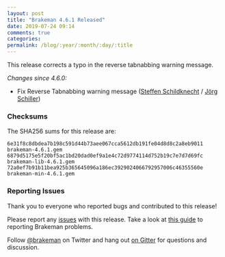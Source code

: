 ```yaml
---
layout: post
title: "Brakeman 4.6.1 Released"
date: 2019-07-24 09:14
comments: true
categories:
permalink: /blog/:year/:month/:day/:title
---
```


This release corrects a typo in the reverse tabnabbing warning message.

_Changes since 4.6.0:_

* Fix Reverse Tabnabbing warning message ([Steffen Schildknecht](https://github.com/stsc3000) / [Jörg Schiller](https://github.com/joergschiller))

### Checksums

The SHA256 sums for this release are:

    6e31f8c8dbdea7b198c591d44b73aee067cca5612db191fe04d8d8c2a8eb9011  brakeman-4.6.1.gem
    6879d5175e5f20bf5ac1bd20dad0ef9a1e4c72d9774114d752b19c7e7d7d69fc  brakeman-lib-4.6.1.gem
    72a0ef7b91b11bea925b365645096a186ec3929024066792957006c46355560e  brakeman-min-4.6.1.gem

### Reporting Issues

Thank you to everyone who reported bugs and contributed to this release!

Please report any [issues](https://github.com/presidentbeef/brakeman/issues) with this release. Take a look at [this guide](https://github.com/presidentbeef/brakeman/wiki/How-to-Report-a-Brakeman-Issue) to reporting Brakeman problems.

Follow [@brakeman](https://twitter.com/brakeman) on Twitter and hang out [on Gitter](https://gitter.im/presidentbeef/brakeman) for questions and discussion.

